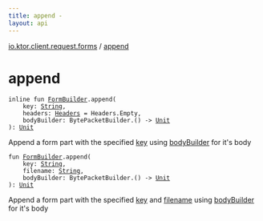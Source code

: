 ```yaml
---
title: append - 
layout: api
---
```


<div class='api-docs-breadcrumbs'><a href="index.html">io.ktor.client.request.forms</a> / <a href="./append.html">append</a></div>

# append

<div class="overload-group" markdown="1">

<div class="signature"><code><span class="keyword">inline</span> <span class="keyword">fun </span><a href="-form-builder/index.html"><span class="identifier">FormBuilder</span></a><span class="symbol">.</span><span class="identifier">append</span><span class="symbol">(</span><br/>&nbsp;&nbsp;&nbsp;&nbsp;<span class="parameterName" id="io.ktor.client.request.forms$append(io.ktor.client.request.forms.FormBuilder, kotlin.String, io.ktor.http.Headers, kotlin.Function1((kotlinx.io.core.BytePacketBuilder, kotlin.Unit)))/key">key</span><span class="symbol">:</span>&nbsp;<a href="https://kotlinlang.org/api/latest/jvm/stdlib/kotlin/-string/index.html"><span class="identifier">String</span></a><span class="symbol">, </span><br/>&nbsp;&nbsp;&nbsp;&nbsp;<span class="parameterName" id="io.ktor.client.request.forms$append(io.ktor.client.request.forms.FormBuilder, kotlin.String, io.ktor.http.Headers, kotlin.Function1((kotlinx.io.core.BytePacketBuilder, kotlin.Unit)))/headers">headers</span><span class="symbol">:</span>&nbsp;<a href="../io.ktor.http/-headers/index.html"><span class="identifier">Headers</span></a>&nbsp;<span class="symbol">=</span>&nbsp;Headers.Empty<span class="symbol">, </span><br/>&nbsp;&nbsp;&nbsp;&nbsp;<span class="parameterName" id="io.ktor.client.request.forms$append(io.ktor.client.request.forms.FormBuilder, kotlin.String, io.ktor.http.Headers, kotlin.Function1((kotlinx.io.core.BytePacketBuilder, kotlin.Unit)))/bodyBuilder">bodyBuilder</span><span class="symbol">:</span>&nbsp;<span class="identifier">BytePacketBuilder</span><span class="symbol">.</span><span class="symbol">(</span><span class="symbol">)</span>&nbsp;<span class="symbol">-&gt;</span>&nbsp;<a href="https://kotlinlang.org/api/latest/jvm/stdlib/kotlin/-unit/index.html"><span class="identifier">Unit</span></a><br/><span class="symbol">)</span><span class="symbol">: </span><a href="https://kotlinlang.org/api/latest/jvm/stdlib/kotlin/-unit/index.html"><span class="identifier">Unit</span></a></code></div>

Append a form part with the specified <a href="append.html#io.ktor.client.request.forms$append(io.ktor.client.request.forms.FormBuilder, kotlin.String, io.ktor.http.Headers, kotlin.Function1((kotlinx.io.core.BytePacketBuilder, kotlin.Unit)))/key">key</a> using <a href="append.html#io.ktor.client.request.forms$append(io.ktor.client.request.forms.FormBuilder, kotlin.String, io.ktor.http.Headers, kotlin.Function1((kotlinx.io.core.BytePacketBuilder, kotlin.Unit)))/bodyBuilder">bodyBuilder</a> for it's body

</div>
<div class="overload-group" markdown="1">

<div class="signature"><code><span class="keyword">fun </span><a href="-form-builder/index.html"><span class="identifier">FormBuilder</span></a><span class="symbol">.</span><span class="identifier">append</span><span class="symbol">(</span><br/>&nbsp;&nbsp;&nbsp;&nbsp;<span class="parameterName" id="io.ktor.client.request.forms$append(io.ktor.client.request.forms.FormBuilder, kotlin.String, kotlin.String, kotlin.Function1((kotlinx.io.core.BytePacketBuilder, kotlin.Unit)))/key">key</span><span class="symbol">:</span>&nbsp;<a href="https://kotlinlang.org/api/latest/jvm/stdlib/kotlin/-string/index.html"><span class="identifier">String</span></a><span class="symbol">, </span><br/>&nbsp;&nbsp;&nbsp;&nbsp;<span class="parameterName" id="io.ktor.client.request.forms$append(io.ktor.client.request.forms.FormBuilder, kotlin.String, kotlin.String, kotlin.Function1((kotlinx.io.core.BytePacketBuilder, kotlin.Unit)))/filename">filename</span><span class="symbol">:</span>&nbsp;<a href="https://kotlinlang.org/api/latest/jvm/stdlib/kotlin/-string/index.html"><span class="identifier">String</span></a><span class="symbol">, </span><br/>&nbsp;&nbsp;&nbsp;&nbsp;<span class="parameterName" id="io.ktor.client.request.forms$append(io.ktor.client.request.forms.FormBuilder, kotlin.String, kotlin.String, kotlin.Function1((kotlinx.io.core.BytePacketBuilder, kotlin.Unit)))/bodyBuilder">bodyBuilder</span><span class="symbol">:</span>&nbsp;<span class="identifier">BytePacketBuilder</span><span class="symbol">.</span><span class="symbol">(</span><span class="symbol">)</span>&nbsp;<span class="symbol">-&gt;</span>&nbsp;<a href="https://kotlinlang.org/api/latest/jvm/stdlib/kotlin/-unit/index.html"><span class="identifier">Unit</span></a><br/><span class="symbol">)</span><span class="symbol">: </span><a href="https://kotlinlang.org/api/latest/jvm/stdlib/kotlin/-unit/index.html"><span class="identifier">Unit</span></a></code></div>

Append a form part with the specified <a href="append.html#io.ktor.client.request.forms$append(io.ktor.client.request.forms.FormBuilder, kotlin.String, kotlin.String, kotlin.Function1((kotlinx.io.core.BytePacketBuilder, kotlin.Unit)))/key">key</a> and <a href="append.html#io.ktor.client.request.forms$append(io.ktor.client.request.forms.FormBuilder, kotlin.String, kotlin.String, kotlin.Function1((kotlinx.io.core.BytePacketBuilder, kotlin.Unit)))/filename">filename</a> using <a href="append.html#io.ktor.client.request.forms$append(io.ktor.client.request.forms.FormBuilder, kotlin.String, kotlin.String, kotlin.Function1((kotlinx.io.core.BytePacketBuilder, kotlin.Unit)))/bodyBuilder">bodyBuilder</a> for it's body

</div>
